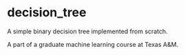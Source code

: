 # decision_tree
A simple binary decision tree implemented from scratch.

A part of a graduate machine learning course at Texas A&M.
